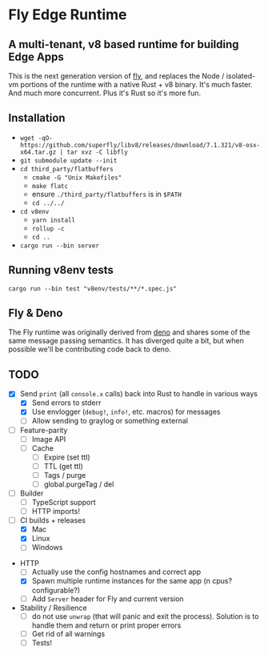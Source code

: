 # Fly Edge Runtime

## A multi-tenant, v8 based runtime for building Edge Apps

This is the next generation version of [fly](superfly/fly), and replaces the Node / isolated-vm portions of the runtime with a native Rust + v8 binary. It's much faster. And much more concurrent. Plus it's Rust so it's more fun.

## Installation

- `wget -qO- https://github.com/superfly/libv8/releases/download/7.1.321/v8-osx-x64.tar.gz | tar xvz -C libfly`
- `git submodule update --init`
- `cd third_party/flatbuffers`
  - `cmake -G "Unix Makefiles"`
  - `make flatc`
  - ensure `./third_party/flatbuffers` is in `$PATH`
  - `cd ../../`
- `cd v8env`
  - `yarn install`
  - `rollup -c`
  - `cd ..`
- `cargo run --bin server`

## Running v8env tests

```
cargo run --bin test "v8env/tests/**/*.spec.js"
```

## Fly & Deno

The Fly runtime was originally derived from [deno](denoland/deno) and shares some of the same message passing semantics. It has diverged quite a bit, but when possible we'll be contributing code back to deno.

## TODO

- [x] Send `print` (all `console.x` calls) back into Rust to handle in various ways
  - [x] Send errors to stderr
  - [x] Use envlogger (`debug!`, `info!`, etc. macros) for messages
  - [ ] Allow sending to graylog or something external
- [ ] Feature-parity
  - [ ] Image API
  - [ ] Cache
    - [ ] Expire (set ttl)
    - [ ] TTL (get ttl)
    - [ ] Tags / purge
    - [ ] global.purgeTag / del
- [ ] Builder
  - [ ] TypeScript support
  - [ ] HTTP imports!
- [ ] CI builds + releases
  - [x] Mac
  - [x] Linux
  - [ ] Windows
- HTTP
  - [ ] Actually use the config hostnames and correct app
  - [x] Spawn multiple runtime instances for the same app (n cpus? configurable?)
  - [ ] Add `Server` header for Fly and current version
- Stability / Resilience
  - [ ] do not use `unwrap` (that will panic and exit the process). Solution is to handle them and return or print proper errors
  - [ ] Get rid of all warnings
  - [ ] Tests!